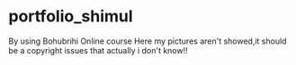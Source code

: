 # portfolio_shimul
By using Bohubrihi Online course
Here my pictures aren't showed,it should be a copyright issues that actually i don't know!!
